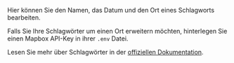 Hier können Sie den Namen, das Datum und den Ort eines Schlagworts bearbeiten.

Falls Sie Ihre Schlagwörter um einen Ort erweitern möchten, hinterlegen Sie einen Mapbox API-Key in ihrer `.env` Datei.

Lesen Sie mehr über Schlagwörter in der [offiziellen Dokumentation](https://docs.firefly-iii.org/concepts/tags).